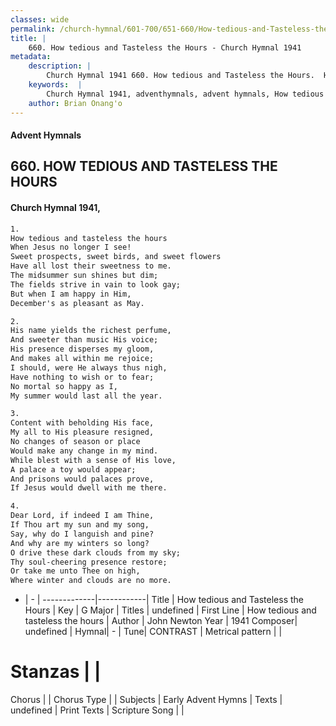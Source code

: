 ```yaml
---
classes: wide
permalink: /church-hymnal/601-700/651-660/How-tedious-and-Tasteless-the-Hours/
title: |
    660. How tedious and Tasteless the Hours - Church Hymnal 1941
metadata:
    description: |
        Church Hymnal 1941 660. How tedious and Tasteless the Hours.  How tedious and tasteless the hours  When Jesus no longer I see!  Sweet prospects, sweet birds, and sweet flowers  Have all lost their sweetness to me.  The midsummer sun shines but dim;  The fields strive in vain to look gay;  But when I am happy in Him,  December's as pleasant as May. 
    keywords:  |
        Church Hymnal 1941, adventhymnals, advent hymnals, How tedious and Tasteless the Hours, How tedious and tasteless the hours. 
    author: Brian Onang'o
---
```


#### Advent Hymnals
## 660. HOW TEDIOUS AND TASTELESS THE HOURS
####  Church Hymnal 1941,

```txt
1.
How tedious and tasteless the hours 
When Jesus no longer I see! 
Sweet prospects, sweet birds, and sweet flowers 
Have all lost their sweetness to me. 
The midsummer sun shines but dim; 
The fields strive in vain to look gay; 
But when I am happy in Him, 
December's as pleasant as May. 

2.
His name yields the richest perfume, 
And sweeter than music His voice; 
His presence disperses my gloom, 
And makes all within me rejoice; 
I should, were He always thus nigh, 
Have nothing to wish or to fear; 
No mortal so happy as I, 
My summer would last all the year. 

3.
Content with beholding His face, 
My all to His pleasure resigned, 
No changes of season or place 
Would make any change in my mind. 
While blest with a sense of His love, 
A palace a toy would appear; 
And prisons would palaces prove, 
If Jesus would dwell with me there. 

4.
Dear Lord, if indeed I am Thine, 
If Thou art my sun and my song, 
Say, why do I languish and pine? 
And why are my winters so long? 
O drive these dark clouds from my sky; 
Thy soul-cheering presence restore; 
Or take me unto Thee on high, 
Where winter and clouds are no more.

```

- |   -  |
-------------|------------|
Title | How tedious and Tasteless the Hours |
Key | G Major |
Titles | undefined |
First Line | How tedious and tasteless the hours |
Author | John Newton
Year | 1941
Composer| undefined |
Hymnal|  - |
Tune| CONTRAST |
Metrical pattern | |
# Stanzas |  |
Chorus |  |
Chorus Type |  |
Subjects | Early Advent Hymns |
Texts | undefined |
Print Texts | 
Scripture Song |  |
    
